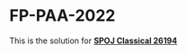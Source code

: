 # FP-PAA-2022
This is the solution for <a href="https://www.spoj.com/problems/TENALI/">**SPOJ Classical 26194**</a>